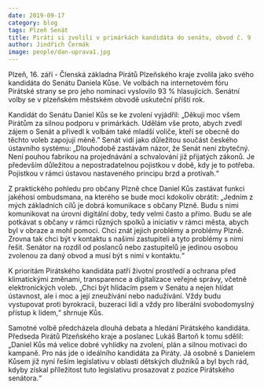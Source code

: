 ```yaml
---
date: 2019-09-17
category: blog
tags: Plzeň Senát
title: Piráti si zvolili v primárkách kandidáta do senátu, obvod č. 9 - Plzeň-město
author: Jindřich Čermák
image: people/dan-uprava1.jpg
---
```


Plzeň, 16. září - Členská základna Pirátů Plzeňského kraje zvolila jako svého kandidáta do Senátu Daniela Kůse. Ve volbách na internetovém fóru Pirátské strany se pro jeho nominaci vyslovilo 93 % hlasujících. Senátní volby se v plzeňském městském obvodě uskuteční příští rok.

Kandidát do Senátu Daniel Kůs se ke zvolení vyjádřil: „Děkuji moc všem Pirátům za silnou podporu v primárkách. Udělám vše proto, abych zvedl zájem o Senát a přivedl k volbám také mladší voliče, kteří se obecně do těchto voleb zapojují méně.” Senát vidí  jako důležitou součást českého ústavního systému: „Dlouhodobě zastávám názor, že Senát není zbytečný. Není pouhou fabrikou na projednávání a schvalování již přijatých zákonů. Je především důležitou a nepostradatelnou pojistkou v době, kdy je to potřeba. Pojistkou v rámci ústavou nastaveného principu brzd a protivah.“

Z praktického pohledu pro občany Plzně chce Daniel Kůs zastávat funkci jakéhosi ombudsmana, na kterého se bude moci kdokoliv obrátit: „Jedním z mých základních cílů je dobrá komunikace s občany Plzně. Budu s nimi komunikovat na úrovni digitální doby, tedy velmi často a přímo. Budu se ale potkávat s občany v rámci různých spolků a iniciativ v rámci města, abych byl v obraze a mohl pomoci. Chci znát jejich problémy a problémy Plzně. Zrovna tak chci být v kontaktu s našimi zastupiteli a tyto problémy s nimi řešit. Senátor na rozdíl od poslanců nebo zastupitelů je jedinou osobou zvolenou za daný obvod a musí být s nimi v kontaktu.“

K prioritám Pirátského kandidáta patří životní prostředí a ochrana před klimatickými změnami, transparence a digitalizace veřejné správy, včetně elektronických voleb. „Chci být hlídacím psem v Senátu a nejen hlídat ústavnost, ale i moc a její zneužívání nebo nadužívání. Vždy budu vystupovat proti byrokracii, buzeraci lidí a vždy pro liberální svobodomyslný přístup k lidem,“ shrnuje Kůs.

Samotné volbě předcházela dlouhá debata a hledání Pirátského kandidáta. Předseda Pirátů Plzeňského kraje a poslanec Lukáš Bartoň k tomu sdělil: „Daniel Kůs má velice dobré vyhlídky na zvolení, plán a silnou motivaci do kampaně. Pro nás jde o ideálního kandidáta za Piráty. Já osobně s Danielem Kůsem již nyní řeším legislativu v oblasti dětských dlužníků a byl bych rád, kdyby  získal příležitost tuto legislativu prosazovat z pozice Pirátského senátora.“
